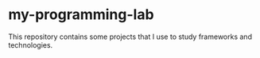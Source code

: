 # my-programming-lab
This repository contains some projects that I use to study frameworks and technologies.

